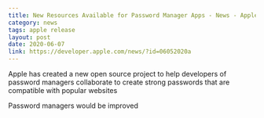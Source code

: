 ```yaml
---
title: New Resources Available for Password Manager Apps - News - Apple Developer
category: news
tags: apple release
layout: post
date: 2020-06-07 
link: https://developer.apple.com/news/?id=06052020a
---
```

Apple has created a new open source project to help developers of password managers collaborate to create strong passwords that are compatible with popular websites

Password managers would be improved